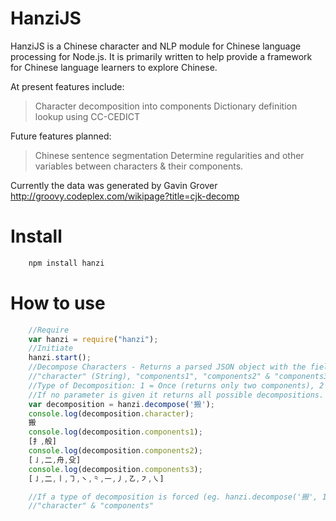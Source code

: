 # HanziJS

HanziJS is a Chinese character and NLP module for Chinese language processing for Node.js. It is primarily written to help provide a framework for Chinese language learners to explore Chinese.

At present features include:
> Character decomposition into components
> Dictionary definition lookup using CC-CEDICT

Future features planned:
> Chinese sentence segmentation
> Determine regularities and other variables between characters & their components.

Currently the data was generated by Gavin Grover
http://groovy.codeplex.com/wikipage?title=cjk-decomp

Install
========================
```javascript
	npm install hanzi
```

How to use
========================

```javascript
	//Require
	var hanzi = require("hanzi");
	//Initiate
	hanzi.start();
	//Decompose Characters - Returns a parsed JSON object with the fields: 
	//"character" (String), "components1", "components2" & "components3" (Array).
	//Type of Decomposition: 1 = Once (returns only two components), 2 = Radical. 3 = Graphical. 
	//If no parameter is given it returns all possible decompositions. This is used by default.
	var decomposition = hanzi.decompose('搬');
	console.log(decomposition.character); 
	搬
	console.log(decomposition.components1);
	[扌,般]
	console.log(decomposition.components2);
	[㇚,二,舟,殳]
	console.log(decomposition.components3);
	[㇚,二,㇑,㇆,㇔,⺀,㇐,㇓,㇠,㇇,㇏]

	//If a type of decomposition is forced (eg. hanzi.decompose('搬', 1);) then it returns only two fields: 
	//"character" & "components"
```
